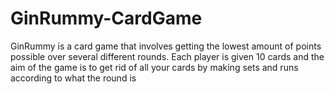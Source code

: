 # GinRummy-CardGame
GinRummy is a card game that involves getting the lowest amount of points possible over several different rounds. Each player is given 10 cards and the aim of the game is to get rid of all your cards by making sets and runs according to what the round is
